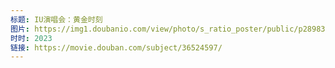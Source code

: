 ```yaml
---
标题: IU演唱会：黄金时刻
图片: https://img1.doubanio.com/view/photo/s_ratio_poster/public/p2898330720.webp
时时: 2023
链接: https://movie.douban.com/subject/36524597/
---
```


